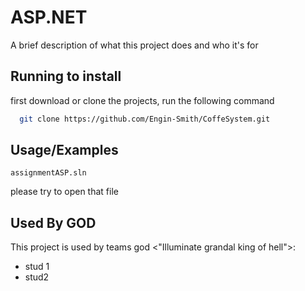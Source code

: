 
#    ASP.NET

A brief description of what this project does and who it's for


## Running to install

first download or clone the projects, run the following command

```bash
  git clone https://github.com/Engin-Smith/CoffeSystem.git

```


## Usage/Examples

```
assignmentASP.sln
```
please try to open that file


## Used By GOD

This project is used by teams god <"Illuminate grandal king of hell">:

- stud 1
- stud2

